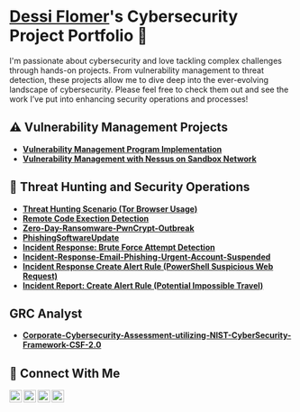 # <a href="https://www.linkedin.com/in/dessi-flomer-55bb7622b">Dessi Flomer</a>'s Cybersecurity Project Portfolio 🔐

I'm passionate about cybersecurity and love tackling complex challenges through hands-on projects. From vulnerability management to threat detection, these projects allow me to dive deep into the ever-evolving landscape of cybersecurity. Please feel free to check them out and see the work I’ve put into enhancing security operations and processes!


## ⚠️ Vulnerability Management Projects

- **[Vulnerability Management Program Implementation](https://github.com/dessiflomer33/vulnerability-management-program)**
- **[Vulnerability Management with Nessus on Sandbox Network](https://github.com/dessiflomer33/Vulnerability-Management-with-Nessus-on-Sandbox-Network)**
  

## 🚨 Threat Hunting and Security Operations

- **[Threat Hunting Scenario (Tor Browser Usage)](https://github.com/dessiflomer33/THREAT-HUNTING-SCENARIO-TOR)**
- **[Remote Code Exection Detection](https://github.com/dessiflomer33/Remote-Code-Execution-Detection/blob/main/README.md)**
- **[Zero-Day-Ransomware-PwnCrypt-Outbreak](https://github.com/dessiflomer33/Zero-Day-Ransomware-PwnCrypt-Outbreak)**
- **[PhishingSoftwareUpdate](https://github.com/dessiflomer33/PhishingSoftwareUpdate)**
- **[Incident Response: Brute Force Attempt Detection](https://github.com/dessiflomer33/Incident-Response-Brute-Force-Attempt-Detection)**
- **[Incident-Response-Email-Phishing-Urgent-Account-Suspended](https://github.com/dessiflomer33/-Incident-Response-Email-Phishing-Urgent-Account-Suspended)**
- **[Incident Response Create Alert Rule (PowerShell Suspicious Web Request)](https://github.com/dessiflomer33/Incident-Response-Create-Alert-Rule-PowerShell-Suspicious-Web-Request-1)**
- **[Incident Report: Create Alert Rule (Potential Impossible Travel)](https://github.com/dessiflomer33/Incident-Response-Create-Alert-Rule-PowerShell-Suspicious-Web-Request-)**

## GRC Analyst
- **[Corporate-Cybersecurity-Assessment-utilizing-NIST-CyberSecurity-Framework-CSF-2.0](https://github.com/dessiflomer33/Corporate-Cybersecurity-Assessment-utilizing-NIST-CyberSecurity-Framework-CSF-2.0)**






## 🤳 Connect With Me

[<img align="left" alt="___________ | YouTube" width="22px" src="https://cdn.jsdelivr.net/npm/simple-icons@v3/icons/youtube.svg" />][youtube]
[<img align="left" alt="___________ | Twitter" width="22px" src="https://cdn.jsdelivr.net/npm/simple-icons@v3/icons/twitter.svg" />][twitter]
[<img align="left" alt="___________ | LinkedIn" width="22px" src="https://cdn.jsdelivr.net/npm/simple-icons@v3/icons/linkedin.svg" />][linkedin]
[<img align="left" alt="___________ | Instagram" width="22px" src="https://cdn.jsdelivr.net/npm/simple-icons@v3/icons/instagram.svg" />][instagram]

[twitter]: https://twitter.com/___________
[youtube]: https://www.youtube.com/c/___________
[instagram]: https://www.instagram.com/___________
[linkedin]: https://linkedin.com/in/___________

<!--
<img width="35" alt="image" src="https://github.com/user-attachments/assets/2f41c7cd-5ea8-4475-b451-a37161b6c3fb"> 
<img width="35" alt="image" src="https://github.com/user-attachments/assets/77649969-9910-4994-8b96-74a116cfb2a8">
-->
